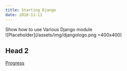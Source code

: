 ```yaml
---
title: Starting Django
date: 2018-11-11
---
```

Show how to use Various Django module  
![Placeholder](/assets/img/djangologo.png =400x400)

## Head 2
[Progress](https://github.com/woodpeck12/djangosocial/blob/master/readme.md)
